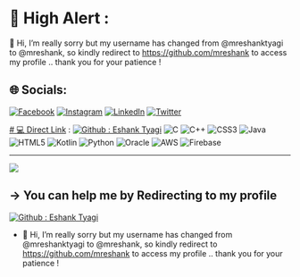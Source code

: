# 💫 High Alert :
👋 Hi, I’m really sorry but my username has changed from @mreshanktyagi to @mreshank, so kindly redirect to https://github.com/mreshank to access my profile .. thank you for your patience !


## 🌐 Socials:
[![Facebook](https://img.shields.io/badge/Facebook-%231877F2.svg?logo=Facebook&logoColor=white)](https://facebook.com/mreshanktyagi) [![Instagram](https://img.shields.io/badge/Instagram-%23E4405F.svg?logo=Instagram&logoColor=white)](https://instagram.com/https://instagram.com/mreshank) [![LinkedIn](https://img.shields.io/badge/LinkedIn-%230077B5.svg?logo=linkedin&logoColor=white)](https://linkedin.com/in/mreshank) [![Twitter](https://img.shields.io/badge/Twitter-%231DA1F2.svg?logo=Twitter&logoColor=white)](https://twitter.com/mreshank) 

[# 💻 Direct Link](https://github.com/mreshank) : [![Github : Eshank Tyagi](https://img.shields.io/badge/GitHub%20:%20Eshank%20Tyagi-8A2BE2?style=social&logo=github&link=https%3A%2F%2Fgithub.com%2Fmreshank)](https://github.com/mreshank) 
![C](https://img.shields.io/badge/c-%2300599C.svg?style=for-the-badge&logo=c&logoColor=white) ![C++](https://img.shields.io/badge/c++-%2300599C.svg?style=for-the-badge&logo=c%2B%2B&logoColor=white) ![CSS3](https://img.shields.io/badge/css3-%231572B6.svg?style=for-the-badge&logo=css3&logoColor=white) ![Java](https://img.shields.io/badge/java-%23ED8B00.svg?style=for-the-badge&logo=java&logoColor=white) ![HTML5](https://img.shields.io/badge/html5-%23E34F26.svg?style=for-the-badge&logo=html5&logoColor=white) ![Kotlin](https://img.shields.io/badge/kotlin-%230095D5.svg?style=for-the-badge&logo=kotlin&logoColor=white) ![Python](https://img.shields.io/badge/python-3670A0?style=for-the-badge&logo=python&logoColor=ffdd54) ![Oracle](https://img.shields.io/badge/Oracle-F80000?style=for-the-badge&logo=oracle&logoColor=white) ![AWS](https://img.shields.io/badge/AWS-%23FF9900.svg?style=for-the-badge&logo=amazon-aws&logoColor=white) ![Firebase](https://img.shields.io/badge/firebase-%23039BE5.svg?style=for-the-badge&logo=firebase)

---
[![](https://visitcount.itsvg.in/api?id=mreshanktyagi&icon=0&color=0)](https://visitcount.itsvg.in)

  ## -> You can help me by Redirecting to my profile
  [![Github : Eshank Tyagi](https://img.shields.io/badge/GitHub%20:%20Eshank%20Tyagi-8A2BE2?style=social&logo=github&link=https%3A%2F%2Fgithub.com%2Fmreshank)](https://github.com/mreshank) 

  
<!-- Proudly created with GPRM ( https://gprm.itsvg.in ) -->



- 👋 Hi, I’m really sorry but my username has changed from @mreshanktyagi to @mreshank, so kindly redirect to https://github.com/mreshank to access my profile .. thank you for your patience !

<!---
mreshanktyagi/mreshanktyagi is a ✨ special ✨ repository because its `README.md` (this file) appears on your GitHub profile.
You can click the Preview link to take a look at your changes.
--->
